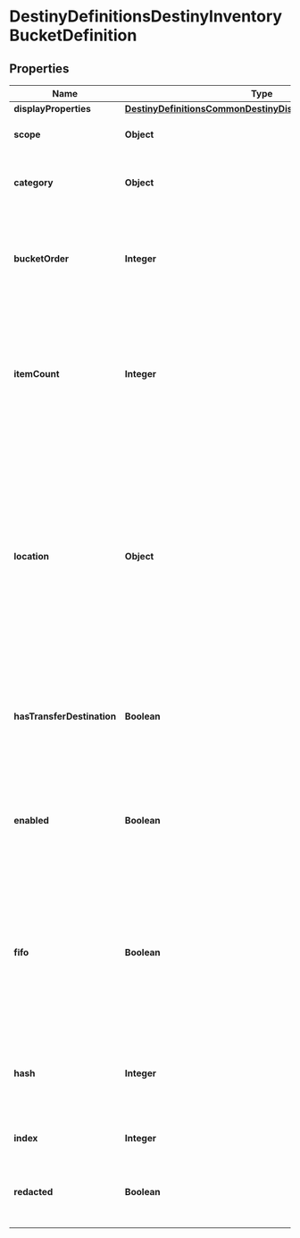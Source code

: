 
# DestinyDefinitionsDestinyInventoryBucketDefinition

## Properties
Name | Type | Description | Notes
------------ | ------------- | ------------- | -------------
**displayProperties** | [**DestinyDefinitionsCommonDestinyDisplayPropertiesDefinition**](DestinyDefinitionsCommonDestinyDisplayPropertiesDefinition.md) |  |  [optional]
**scope** | **Object** | Where the bucket is found. 0 &#x3D; Character, 1 &#x3D; Account |  [optional]
**category** | **Object** | An enum value for what items can be found in the bucket. See the BucketCategory enum for more details. |  [optional]
**bucketOrder** | **Integer** | Use this property to provide a quick-and-dirty recommended ordering for buckets in the UI. Most UIs will likely want to forsake this for something more custom and manual. |  [optional]
**itemCount** | **Integer** | The maximum # of item \&quot;slots\&quot; in a bucket. A slot is a given combination of item + quantity.  For instance, a Weapon will always take up a single slot, and always have a quantity of 1. But a material could take up only a single slot with hundreds of quantity. |  [optional]
**location** | **Object** | Sometimes, inventory buckets represent conceptual \&quot;locations\&quot; in the game that might not be expected. This value indicates the conceptual location of the bucket, regardless of where it is actually contained on the character/account.   See ItemLocation for details.   Note that location includes the Vault and the Postmaster (both of whom being just inventory buckets with additional actions that can be performed on them through a Vendor) |  [optional]
**hasTransferDestination** | **Boolean** | If TRUE, there is at least one Vendor that can transfer items to/from this bucket. See the DestinyVendorDefinition&#39;s acceptedItems property for more information on how transferring works. |  [optional]
**enabled** | **Boolean** | If True, this bucket is enabled. Disabled buckets may include buckets that were included for test purposes, or that were going to be used but then were abandoned but never removed from content *cough*. |  [optional]
**fifo** | **Boolean** | if a FIFO bucket fills up, it will delete the oldest item from said bucket when a new item tries to be added to it. If this is FALSE, the bucket will not allow new items to be placed in it until room is made by the user manually deleting items from it. You can see an example of this with the Postmaster&#39;s bucket. |  [optional]
**hash** | **Integer** | The unique identifier for this entity. Guaranteed to be unique for the type of entity, but not globally.  When entities refer to each other in Destiny content, it is this hash that they are referring to. |  [optional]
**index** | **Integer** | The index of the entity as it was found in the investment tables. |  [optional]
**redacted** | **Boolean** | If this is true, then there is an entity with this identifier/type combination, but BNet is not yet allowed to show it. Sorry! |  [optional]



